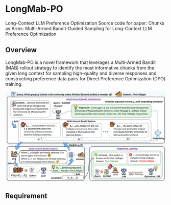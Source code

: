 # LongMab-PO
Long-Context LLM Preference Optimization
Source code for paper: Chunks as Arms: Multi-Armed Bandit-Guided Sampling for Long-Context LLM Preference Optimization
## Overview
LongMab-PO is a novel framework that leverages a Multi-Armed Bandit (MAB) rollout strategy to identify the most informative chunks from the given long context for sampling high-quality and diverse responses and constructing preference data pairs for Direct Preference Optimization (DPO) training.

![可选的图像说明文字](fig/LongMab_final.png)
## Requirement
